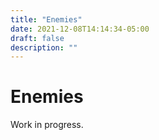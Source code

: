 ```yaml
---
title: "Enemies"
date: 2021-12-08T14:14:34-05:00
draft: false
description: ""
---
```


# Enemies
Work in progress.